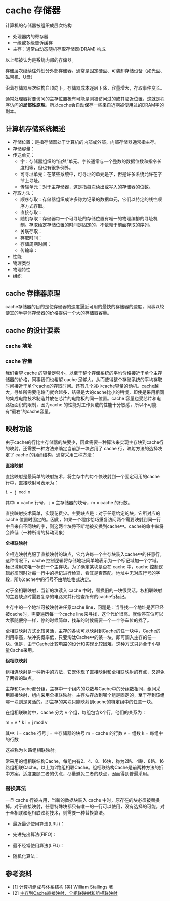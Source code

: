 # cache 存储器

计算机的存储器被组织成层次结构

- 处理器内的寄存器
- 一级或多级告诉缓存
- 主存：通常由动态随机存取存储器(DRAM) 构成

以上都被认为是系统内部的存储器。

存储层次继续往外划分外部存储器。通常是固定硬盘、可装卸存储设备（如光盘、磁带机、U盘）

沿着存储器层次结构自顶向下，存储器成本逐层下降，容量增大，存取事件变长。

通常处理器将要访问的主存位置极有可能是刚被访问过的或其临近位置，这就是程序访问的**局部性原理**。所以cache会自动保存一些来自近期被使用过的DRAM字的副本。

## 计算机存储系统概述

- 存储位置：是指存储器处于计算机的内部或外部。内部存储器通常指主存。
- 存储容量：
- 传送单元：
    - 字：存储器组织的“自然”单元。字长通常与一个整数的数据位数和指令长度相等，但也有很多例外。
    - 可寻址单元：在某些系统中，可寻址的单元是字，但是许多系统允许在字节上寻址。
    - 传输单元：对于主存储器，这是指每次读出或写入的存储器的位数。
- 存取方法：
    - 顺序存取：存储器组织成许多称为记录的数据单元，它们以特定的线性顺序方式存取。
    - 直接存取：
    - 随机存取：存储器每一个可寻址的存储位置有唯一的物理编排的寻址机制。存取给定存储位置的时间是固定的，不依赖于前面存取的序列。
    - 关联存取：
    - 存取时间：
    - 存储周期时间：
    - 传输率：
- 性能
- 物理类型
- 物理特性
- 组织

## cache 存储器原理

cache存储器的目的是使存储器的速度逼近可用的最快的存储器的速度，同事以较便宜的半导体存储器的价格提供一个大的存储器容量。

## cache 的设计要素

### cache 地址

### cache 容量

我们希望 cache 的容量足够小，以至于整个存储系统的平均价格接近于单个主存储器的价格，同事我们也希望 cache 足够大，从而使得整个存储系统的平均存取时间接近于单个cache的存取时间。还有几个减小cache容量的动机。cache越大，寻址所需要电路门就会越多，结果是大的cache比小的稍慢，即使是采用相同的集成电路技术制造并放在芯片的电路板的同一位置。cache 容量也受芯片和电路板面积的限制，因为cache 的性能对工作负载的性能十分敏感，所以不可能有“最右”的cache容量。

## 映射功能

由于cache的行比主存储器的块要少，因此需要一种算法来实现主存块到cache行的映射。还需要一种方法来确定当前那一块占用了 cache 行，映射方法的选择决定了 cache 的组织结构，通常采用三种方法：

**直接映射**

直接映射是最简单的映射技术，将主存中的每个快映射到一个固定可用的cache 行中，直接映射可表示为：

    i = j mod m

其中i = cache 行号， j = 主存储器的块号，m = cache 的行数。

直接映射技术简单，实现花费少。主要缺点是：对于任意给定的块，它所对应的 cache 位置时固定的。因此，如果一个程序恰巧重复访问两个需要映射到同一行中且来自不同块的字，则这两个块将不断地被交换到cache中。cache的命中率将会降低（一种所谓的抖动现象）

**全相联映射**

全相连映射克服了直接映射的缺点，它允许每一个主存块装入cache中的任意行。这种情况下，cache 控制逻辑将存储地址简单地表示为一个标记域加一个字域。标记域用来唯一标识一个主存块。为了确定某块是否在 cache 中，cache 控制逻辑必须同时对每一行中的标记进行检查，看其是否匹配。地址中无对应行号的字段，所以cache中的行号不由地址格式决定。

对于全相联映射，当新的块读入 cache 中时，替换旧的一块很灵活。权相联映射的主要缺点时需要复杂的电路来并行检查所有的cache行标记。

主存中的一个地址可被映射进任意cache line，问题是：当寻找一个地址是否已经被cache时，需要遍历每一个cache line来寻找，这个代价很高。就像停车位可以大家随便停一样，停的时候简单，找车的时候需要一个一个停车位的找了。

全相联映射方式比较灵活，主存的各块可以映射到Cache的任一块中，Cache的利用率高，块冲突概率低，只要淘汰Cache中的某一块，即可调入主存的任一块。但是，由于Cache比较电路的设计和实现比较困难，这种方式只适合于小容量Cache采用。

**组相联映射**

组相连映射是一种折中的方法，它既体现了直接映射和全相联映射的有点，又避免了两者的缺点。

主存和Cache都分组，主存中一个组内的块数与Cache中的分组数相同，组间采用直接映射，组内采用全相联映射。主存块存放到哪个组是固定的，至于存到该组哪一块则是灵活的。即主存的某块只能映射到cache的特定组中的任意一块。

在组相联映射中，cache 分为 v 个组，每组包含k个行，他们的关系为：

m = v * k
i = j mod v

其中: i = cache 行号
j = 主存储器的块号
m = cache 的行数
v = 组数
k = 每组中的行数

这被称为 k 路组相联映射。

常采用的组相联结构Cache，每组内有2、4、8、16块，称为2路、4路、8路、16路组相联Cache。以上为2路组相联Cache。组相联结构Cache是前两种方法的折中方案，适度兼顾二者的优点，尽量避免二者的缺点，因而得到普遍采用。

### 替换算法

一旦 cache 行被占用，当新的数据块装入 cache 中时，原存在的块必须被替换掉。对于直接映射，任意特殊块都只有唯一的一行可以使用，没有选择的可能。对于全相联和组相联映射技术，则需要一种替换算法。

- 最近最少使用算法(LRU)：

- 先进先出算法(FIFO)：

- 最不经常使用算法(LFU)：

- 随机化算法：

## 参考资料

- [1] 计算机组成与体系结构 [美] William Stallings 著
- [2] [主存到Cache直接映射、全相联映射和组相联映射](https://blog.csdn.net/dongyanxia1000/article/details/53392315)
